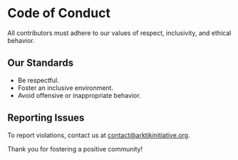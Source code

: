 # Code of Conduct

All contributors must adhere to our values of respect, inclusivity, and ethical behavior.

## Our Standards
- Be respectful.
- Foster an inclusive environment.
- Avoid offensive or inappropriate behavior.

## Reporting Issues
To report violations, contact us at [contact@arktikinitiative.org](mailto:contact@arktikinitiative.org).

Thank you for fostering a positive community!
